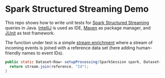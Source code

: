 # Spark Structured Streaming Demo

This repo shows how to write unit tests for [Spark Structured Streaming](https://spark.apache.org/docs/latest/structured-streaming-programming-guide.html) queries in Java. [IntelliJ](https://www.jetbrains.com/idea/) is used as IDE, [Maven](http://search.maven.org/) as package manager, and [JUnit](http://junit.org/) as test framework.

The function under test is a simple [stream enrichment](http://blog.madhukaraphatak.com/introduction-to-spark-structured-streaming-part-6/) where a stream of incoming events is joined with a reference data set (here adding human-friendly names to event IDs).

```Java
public static Dataset<Row> setupProcessing(SparkSession spark, Dataset<Row> stream, Dataset<Row> reference) {
  return stream.join(reference, "Id");
}
```



